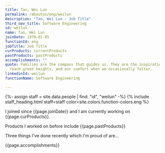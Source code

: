 ```yaml
---
title: Tan, Wei Lun
permalink: /aboutus/eng/weilun
description: "Tan, Wei Lun - Job Title"
third_nav_title: Software Engineering
id: weilun
name: Tan, Wei Lun
joinDate: 1970-01-01
functionId: eng
jobTitle: Job Title
curProducts: currentProducts
pastProducts: pastProducts
accomplishments: ""
quote: Families are the compass that guides us. They are the inspiration to
  reach great heights, and our comfort when we occasionally falter.
linkedinId: weilun
functionName: Software Engineering

---
```


{%- assign staff = site.data.people | find: "id", "weilun" -%}
{% include staff_heading.html staff=staff color=site.colors.function-colors.eng %}

<p>I joined since {{page.joinDate}} and I am currently working on {{page.curProducts}}.</p>

<p>Products I worked on before include {{page.pastProducts}}</p>

<p>Three things I've done recently which I'm proud of are...</p>
{{page.accomplishments}}
